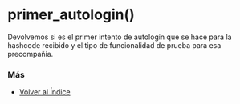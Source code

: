 # primer_autologin()

Devolvemos si es el primer intento de autologin que se hace para la hashcode recibido y el tipo de funcionalidad de prueba para esa precompañía.

### Más

  * [Volver al Índice](./index.md)

